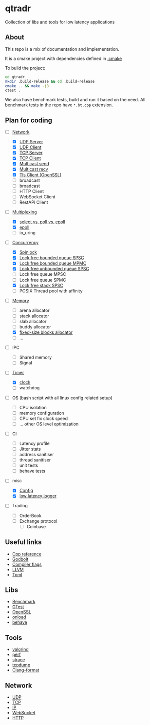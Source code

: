 # qtradr

Collection of libs and tools for low latency applications

## About

This repo is a mix of documentation and implementation.

It is a cmake project with dependencies defined in [.cmake](./.cmake/)

To build the project:

```bash
cd qtradr
mkdir .build-release && cd .build-release
cmake .. && make -j8
ctest .
```

We also have benchmark tests, build and run it based on the need.
All benchmark tests in the repo have `*.bt.cpp` extension.

## Plan for coding

- [ ] [Network](./network/README.md)

    - [x] [UDP Server](./network/inc/network/udp/server.hpp)
    - [x] [UDP Client](./network/inc/network/udp/client.hpp)
    - [x] [TCP Server](./network/inc/network/tcp/server.hpp)
    - [x] [TCP Client](./network/inc/network/tcp/client.hpp)
    - [x] [Multicast send](./network/inc/network/mcast/send.hpp)
    - [x] [Multicast recv](./network/inc/network/mcast/recv.hpp)
    - [x] [Tls Client (OpenSSL)](./network/inc/network/tls/client.hpp)
    - [ ] broadcast
    - [ ] broadcast
    - [ ] HTTP Client
    - [ ] WebSocket Client
    - [ ] RestAPI Client

- [ ] [Multiplexing](./multiplexing/README.md)

    - [x] [select vs. poll vs. epoll](./multiplexing/README.md)
    - [x] [epoll](./multiplexing/inc/multiplexing/epoll.hpp)
    - [ ] io_uring

- [ ] [Concurrency](./concurrency/REAME.md)

    - [x] [Spinlock](./concurrency/inc/concurrency/spinlock.hpp)
    - [x] [Lock free bounded queue SPSC](./concurrency/inc/concurrency/lfqueue/ring/spsc.hpp)
    - [x] [Lock free bounded queue MPMC](./concurrency/inc/concurrency/lfqueue/ring/mpmc.hpp)
    - [x] [Lock free unbounded queue SPSC](./concurrency/inc/concurrency/lfqueue/list/spsc.hpp)
    - [ ] Lock free queue MPSC
    - [ ] Lock free queue SPMC
    - [x] [Lock free stack SPSC](./concurrency/inc/concurrency/stask_spsc.hpp)
    - [ ] POSIX Thread pool with affinity

- [ ] [Memory](./memory/REAME.md)

    - [ ] arena allocator
    - [ ] stack allocator
    - [ ] slab allocator
    - [ ] buddy allocator
    - [x] [fixed-size blocks allocator](./memory/inc/memory/fix_size_pool.hpp)
    - [ ] ...

- [ ] IPC

    - [ ] Shared memory
    - [ ] Signal

- [ ] [Timer](./timer/README.md)

    - [x] [clock](./timer/inc/timer/clock.hpp)
    - [ ] watchdog

- [ ] OS (bash script with all linux config related setup)

    - [ ] CPU isolation
    - [ ] memory configuration
    - [ ] CPU set fix clock speed
    - [ ] ... other OS level optimization

- [ ] CI

    - [ ] Latency profile
    - [ ] Jitter stats
    - [ ] address sanitiser
    - [ ] thread sanitiser
    - [ ] unit tests
    - [ ] behave tests

- [ ] misc

    - [x] [Config](./misc/config/README.md)
    - [x] [low latency logger](./misc/logger/README.md)

- [ ] Trading

    - [ ] OrderBook
    - [ ] Exchange protocol
        - [ ] Coinbase

## Useful links

- [Cpp reference](https://en.cppreference.com/w/)
- [Godbolt](https://godbolt.org/)
- [Compiler flags](https://caiorss.github.io/C-Cpp-Notes/compiler-flags-options.html)
- [LLVM](https://llvm.org/docs/CommandGuide/llvm-mca.html)
- [Toml](https://toml.io/en/)

## Libs

- [Benchmark](https://github.com/google/benchmark)
- [GTest](https://google.github.io/googletest/)
- [OpenSSL](https://www.openssl.org/docs/)
- [onload](https://github.com/Xilinx-CNS/onload)
- [behave](https://behave.readthedocs.io/en/stable/)

## Tools

- [valgrind](https://valgrind.org/)
- [perf](https://perf.wiki.kernel.org/index.php/Main_Page)
- [strace](https://strace.io/)
- [tcpdump](https://www.tcpdump.org/)
- [Clang-format](https://clang.llvm.org/docs/ClangFormat.html)

## Network

- [UDP](https://www.rfc-editor.org/rfc/rfc768)
- [TCP](https://www.rfc-editor.org/rfc/rfc761)
- [IP](https://www.rfc-editor.org/rfc/rfc760)
- [WebSocket](https://www.rfc-editor.org/rfc/rfc6455)
- [HTTP](https://www.rfc-editor.org/rfc/rfc2616)
